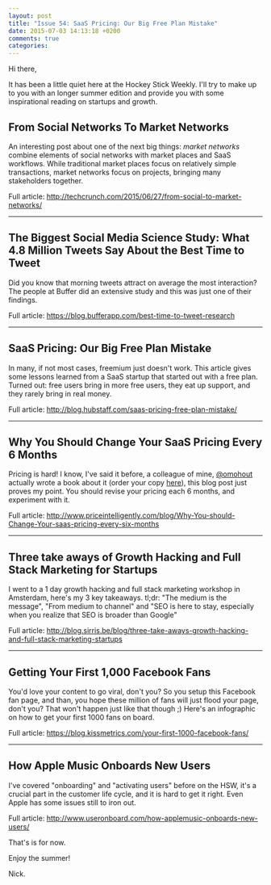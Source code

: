 ```yaml
---
layout: post
title: "Issue 54: SaaS Pricing: Our Big Free Plan Mistake"
date: 2015-07-03 14:13:18 +0200
comments: true
categories:
---
```

Hi there,

It has been a little quiet here at the Hockey Stick Weekly. I'll try to make up to you with an longer summer edition and provide you with some inspirational reading on startups and growth.

## From Social Networks To Market Networks
An interesting post about one of the next big things: *market networks* combine elements of social networks with market places and SaaS workflows. While traditional market places focus on relatively simple transactions, market networks focus on projects, bringing many stakeholders together.

Full article: http://techcrunch.com/2015/06/27/from-social-to-market-networks/
<hr>

## The Biggest Social Media Science Study: What 4.8 Million Tweets Say About the Best Time to Tweet
Did you know that morning tweets attract on average the most interaction? The people at Buffer did an extensive study and this was just one of their findings.

Full article: https://blog.bufferapp.com/best-time-to-tweet-research
<hr>

## SaaS Pricing: Our Big Free Plan Mistake
In many, if not most cases, freemium just doesn't work. This article gives some lessons learned from a SaaS startup that started out with a free plan. Turned out: free users bring in more free users, they eat up support, and they rarely bring in real money.

Full article: http://blog.hubstaff.com/saas-pricing-free-plan-mistake/
<hr>

## Why You Should Change Your SaaS Pricing Every 6 Months
Pricing is hard! I know, I've said it before, a colleague of mine, [@omohout](https://twitter.com/omohout) actually wrote a book about it (order your copy [here](http://businessandeconomics.diekeure.be/nl-be/catalogus/management-333/lean-pricing-6242)), this blog post just proves my point. You should revise your pricing each 6 months, and experiment with it.

Full article: http://www.priceintelligently.com/blog/Why-You-should-Change-Your-saas-pricing-every-six-months
<hr>

## Three take aways of Growth Hacking and Full Stack Marketing for Startups
I went to a 1 day growth hacking and full stack marketing workshop in Amsterdam, here's my 3 key takeaways.
tl;dr: "The medium is the message", "From medium to channel" and "SEO is here to stay, especially when you realize that SEO is broader than Google"

Full article: http://blog.sirris.be/blog/three-take-aways-growth-hacking-and-full-stack-marketing-startups
<hr>

## Getting Your First 1,000 Facebook Fans
You'd love your content to go viral, don't you? So you setup this Facebook fan page, and than, you hope these million of fans will just flood your page, don't you? That won't happen just like that though ;) Here's an infographic on how to get your first 1000 fans on board.

Full article: https://blog.kissmetrics.com/your-first-1000-facebook-fans/
<hr>

## How Apple Music Onboards New Users
I've covered "onboarding" and "activating users" before on the HSW, it's a crucial part in the customer life cycle, and it is hard to get it right. Even Apple has some issues still to iron out.

Full article: http://www.useronboard.com/how-applemusic-onboards-new-users/

That's is for now.

Enjoy the summer!

Nick.
